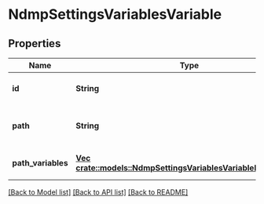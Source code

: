 # NdmpSettingsVariablesVariable

## Properties
Name | Type | Description | Notes
------------ | ------------- | ------------- | -------------
**id** | **String** | The unique display id | [optional] [default to null]
**path** | **String** | Return variables of the backup path. | [optional] [default to null]
**path_variables** | [**Vec <crate::models::NdmpSettingsVariablesVariablePathVariable>**](NdmpSettingsVariablesVariablePathVariable.md) |  | [optional] [default to null]

[[Back to Model list]](../README.md#documentation-for-models) [[Back to API list]](../README.md#documentation-for-api-endpoints) [[Back to README]](../README.md)


